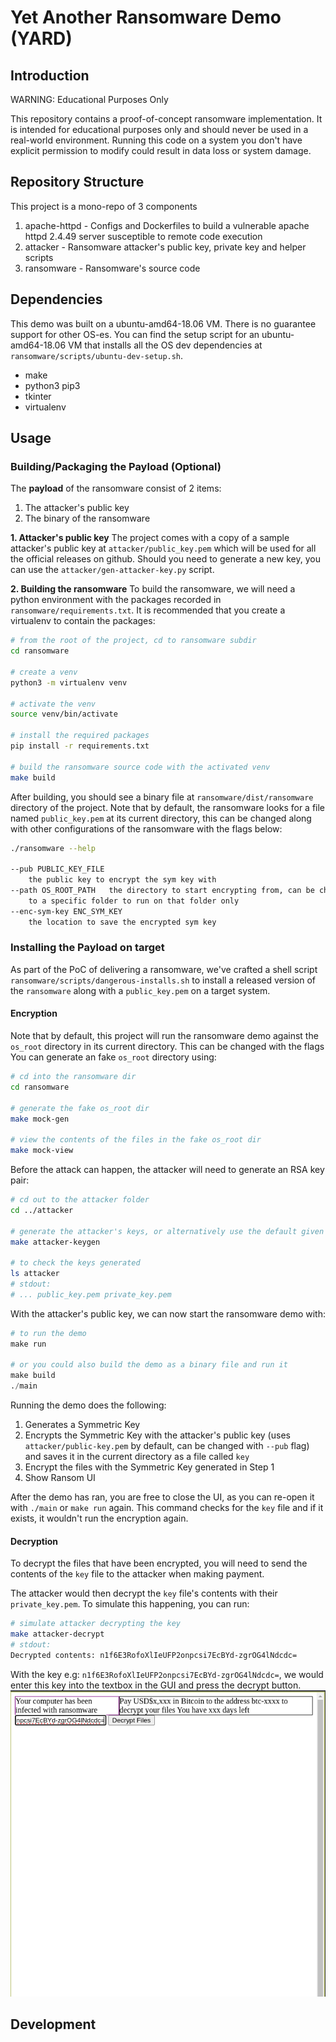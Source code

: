 # Yet Another Ransomware Demo (YARD)

## Introduction
WARNING: Educational Purposes Only

This repository contains a proof-of-concept ransomware implementation. It is intended for educational purposes only and should never be used in a real-world environment. 
Running this code on a system you don't have explicit permission to modify could result in data loss or system damage.

## Repository Structure
This project is a mono-repo of 3 components
1. apache-httpd - Configs and Dockerfiles to build a vulnerable apache httpd 2.4.49 server susceptible to remote code execution
2. attacker - Ransomware attacker's public key, private key and helper scripts
3. ransomware - Ransomware's source code

## Dependencies
This demo was built on a ubuntu-amd64-18.06 VM. There is no guarantee support for other OS-es.
You can find the setup script for an ubuntu-amd64-18.06 VM that installs all the OS dev dependencies at `ransomware/scripts/ubuntu-dev-setup.sh`.
- make
- python3 pip3
- tkinter
- virtualenv


## Usage

### Building/Packaging the Payload (Optional)
The **payload** of the ransomware consist of 2 items:
1. The attacker's public key
2. The binary of the ransomware

**1. Attacker's public key**
The project comes with a copy of a sample attacker's public key at `attacker/public_key.pem` which will be used for all the official releases on github.
Should you need to generate a new key, you can use the `attacker/gen-attacker-key.py` script.

**2. Building the ransomware**
To build the ransomware, we will need a python environment with the packages recorded in `ransomware/requirements.txt`.
It is recommended that you create a virtualenv to contain the packages:
```sh
# from the root of the project, cd to ransomware subdir
cd ransomware

# create a venv
python3 -m virtualenv venv

# activate the venv
source venv/bin/activate

# install the required packages
pip install -r requirements.txt

# build the ransomware source code with the activated venv
make build
```

After building, you should see a binary file at `ransomware/dist/ransomware` directory of the project.
Note that by default, the ransomware looks for a file named `public_key.pem` at its current directory, this can be changed along with other configurations of the ransomware with the flags below:
```sh
./ransomware --help

--pub PUBLIC_KEY_FILE
	the public key to encrypt the sym key with
--path OS_ROOT_PATH   the directory to start encrypting from, can be changed
	to a specific folder to run on that folder only
--enc-sym-key ENC_SYM_KEY
	the location to save the encrypted sym key
```

### Installing the Payload on target
As part of the PoC of delivering a ransomware, we've crafted a shell script `ransomware/scripts/dangerous-installs.sh` to install a released version of the `ransomware` along with a `public_key.pem` on a target system.


#### Encryption
Note that by default, this project will run the ransomware demo against the `os_root` directory in its current directory.
This can be changed with the flags 
You can generate an fake `os_root` directory using:
```sh
# cd into the ransomware dir
cd ransomware

# generate the fake os_root dir
make mock-gen

# view the contents of the files in the fake os_root dir
make mock-view
```

Before the attack can happen, the attacker will need to generate an RSA key pair:
```sh
# cd out to the attacker folder
cd ../attacker

# generate the attacker's keys, or alternatively use the default given keys in the repo
make attacker-keygen

# to check the keys generated
ls attacker
# stdout:
# ... public_key.pem private_key.pem
```

With the attacker's public key, we can now start the ransomware demo with:
```s
# to run the demo
make run

# or you could also build the demo as a binary file and run it
make build
./main
```

Running the demo does the following:
1. Generates a Symmetric Key
2. Encrypts the Symmetric Key with the attacker's public key (uses `attacker/public-key.pem` by default, can be changed with `--pub` flag) and saves it in the current directory as a file called `key`
3. Encrypt the files with the Symmetric Key generated in Step 1
4. Show Ransom UI

After the demo has ran, you are free to close the UI, as you can re-open it with `./main` or `make run` again. This command checks for the `key` file and if it exists, it wouldn't run the encryption again.

#### Decryption
To decrypt the files that have been encrypted, you will need to send the contents of the `key` file to the attacker when making payment.

The attacker would then decrypt the `key` file's contents with their `private_key.pem`.
To simulate this happening, you can run:
```sh
# simulate attacker decrypting the key
make attacker-decrypt
# stdout:
Decrypted contents: n1f6E3RofoXlIeUFP2onpcsi7EcBYd-zgrOG4lNdcdc=
```

With the key e.g: `n1f6E3RofoXlIeUFP2onpcsi7EcBYd-zgrOG4lNdcdc=`, we would enter this key into the textbox in the GUI and press the decrypt button.
![](./docs/demo-decrypt.png)

## Development

